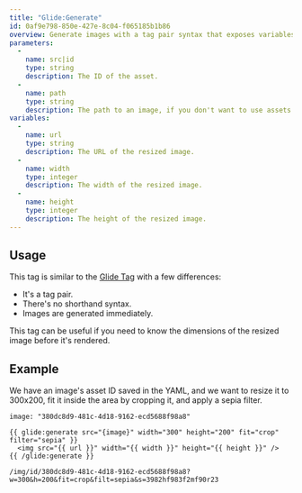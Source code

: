 ```yaml
---
title: "Glide:Generate"
id: 0af9e798-850e-427e-8c04-f065185b1b86
overview: Generate images with a tag pair syntax that exposes variables.
parameters:
  -
    name: src|id
    type: string
    description: The ID of the asset.
  -
    name: path
    type: string
    description: The path to an image, if you don't want to use assets. This should be relative to your webroot, eg. `/assets/photo.jpg`
variables:
  -
    name: url
    type: string
    description: The URL of the resized image.
  -
    name: width
    type: integer
    description: The width of the resized image.
  -
    name: height
    type: integer
    description: The height of the resized image.
---
```

## Usage
This tag is similar to the [Glide Tag][glide_tag] with a few differences:

- It's a tag pair.
- There's no shorthand syntax.
- Images are generated immediately.

This tag can be useful if you need to know the dimensions of the resized image before it's rendered.

## Example

We have an image's asset ID saved in the YAML, and we want to resize it to 300x200, fit it inside the area by cropping it, and apply a sepia filter.

``` language-yaml
image: "380dc8d9-481c-4d18-9162-ecd5688f98a8"
```

```
{{ glide:generate src="{image}" width="300" height="200" fit="crop" filter="sepia" }}
  <img src="{{ url }}" width="{{ width }}" height="{{ height }}" />
{{ /glide:generate }}
```

``` .language-output
/img/id/380dc8d9-481c-4d18-9162-ecd5688f98a8?w=300&h=200&fit=crop&filt=sepia&s=3982hf983f2mf90r23
```

[glide_tag]: /tags/glide
